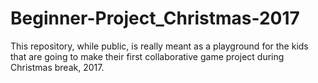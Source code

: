 # Beginner-Project_Christmas-2017
This repository, while public, is really meant as a playground for the kids that are going to make their first collaborative game project during Christmas break, 2017.
